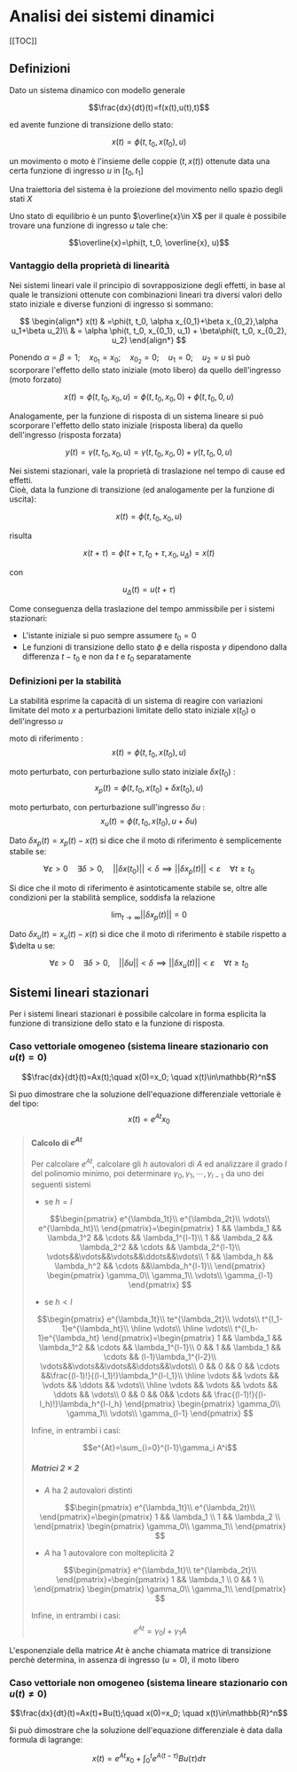 # Analisi dei sistemi dinamici  

[[TOC]]

## Definizioni  

Dato un sistema dinamico con modello generale  

$$\frac{dx}{dt}(t)=f(x(t),u(t),t)$$  

ed avente funzione di transizione dello stato:  

$$x(t)=\phi(t, t_0, x(t_0), u)$$  

un movimento o moto è l'insieme delle coppie $(t,x(t))$ ottenute data una certa funzione di ingresso $u$ in $[t_0, t_1]$  

Una traiettoria del sistema è la proiezione del movimento nello spazio degli stati $X$  

Uno stato di equilibrio è un punto $\overline{x}\in X$ per il quale è possibile trovare una funzione di ingresso $u$ tale che:  

$$\overline{x}=\phi(t, t_0, \overline{x}, u)$$  

### Vantaggio della proprietà di linearità  

Nei sistemi lineari vale il principio di sovrapposizione degli effetti, in base al quale le transizioni ottenute con combinazioni lineari tra diversi valori dello stato iniziale e diverse funzioni di ingresso si sommano:  

$$
\begin{align*}
x(t) & =\phi(t, t_0, \alpha x_{0_1}+\beta x_{0_2},\alpha u_1+\beta u_2)\\
& = \alpha \phi(t, t_0, x_{0_1}, u_1) + \beta\phi(t, t_0, x_{0_2}, u_2)
\end{align*}
$$  

Ponendo $\alpha=\beta=1;\quad x_{0_1}=x_0; \quad x_{0_2}=0; \quad u_1=0; \quad u_2=u$ si può scorporare l'effetto dello stato iniziale (moto libero) da quello dell'ingresso (moto forzato)  

$$x(t)=\phi(t,t_0,x_0, u)=\phi(t,t_0,x_0,0)+\phi(t,t_0,0,u)$$  

Analogamente, per la funzione di risposta di un sistema lineare si può scorporare l'effetto dello stato iniziale (risposta libera) da quello dell'ingresso (risposta forzata)  

$$y(t)=\gamma(t,t_0,x_0, u)=\gamma(t,t_0,x_0,0)+\gamma(t,t_0,0,u)$$  

Nei sistemi stazionari, vale la proprietà di traslazione nel tempo di cause ed effetti.  
Cioè, data la funzione di transizione (ed analogamente per la funzione di uscita):  

$$x(t)=\phi(t,t_0,x_0,u)$$  

risulta  

$$x(t+\tau)=\phi(t+\tau,t_0+\tau,x_0,u_{\Delta})=x(t)$$  

con  

$$u_{\Delta}(t)=u(t+\tau)$$  

Come conseguenza della traslazione del tempo ammissibile per i sistemi stazionari:

- L'istante iniziale si puo sempre assumere $t_0=0$  
- Le funzioni di transizione dello stato $\phi$ e della risposta $\gamma$ dipendono dalla differenza $t-t_0$ e non da $t$ e $t_0$ separatamente  

### Definizioni per la stabilità

La stabilità esprime la capacità di un sistema di reagire con variazioni limitate del moto $x$ a perturbazioni limitate dello stato iniziale $x(t_0)$ o dell'ingresso $u$  

moto di riferimento
:  
$$x(t)=\phi(t, t_0, x(t_0), u)$$  

moto perturbato, con perturbazione sullo stato iniziale $\delta x(t_0)$
:  
$$x_p(t)=\phi(t,t_0, x(t_0)+\delta x(t_0), u)$$  

moto perturbato, con perturbazione sull'ingresso $\delta u$
:  
$$x_u(t)=\phi(t, t_0, x(t_0), u+\delta u)$$  

Dato $\delta x_p(t)=x_p(t)-x(t)$ si dice che il moto di riferimento è semplicemente stabile se:  

$$\forall \varepsilon>0 \quad \exists \delta>0,\quad ||\delta x(t_0)||<\delta \implies ||\delta x_p(t)||<\varepsilon\quad \forall t \geq t_0$$  

Si dice che il moto di riferimento è asintoticamente stabile se, oltre alle condizioni per la stabilità semplice, soddisfa la relazione  

$$\lim_{t\to \infty} ||\delta x_p(t)||=0$$  

Dato $\delta x_u(t)=x_u(t)-x(t)$ si dice che il moto di riferimento è stabile rispetto a $\delta u se:  

$$\forall \varepsilon>0 \quad \exists \delta>0,\quad ||\delta u||<\delta \implies ||\delta x_u(t)||<\varepsilon\quad \forall t \geq t_0$$  

## Sistemi lineari stazionari  

Per i sistemi lineari stazionari è possibile calcolare in forma esplicita la funzione di transizione dello stato e la funzione di risposta.  

<!-- Una equazione differenziale scalare e omogenea:  
$$
\begin{cases}
\frac{dx}{dt}(t)=ax(t)\\
x(0)=x_0
\end{cases}
$$  
ha una soluzione del tipo $x(t)=x_0e^{at}$ -->

### Caso vettoriale omogeneo (sistema lineare stazionario con $u(t)=0$)  

$$\frac{dx}{dt}(t)=Ax(t);\quad x(0)=x_0; \quad x(t)\in\mathbb{R}^n$$  

Si puo dimostrare che la soluzione dell'equazione differenziale vettoriale è del tipo:  
$$x(t)=e^{At}x_0$$  

> #### Calcolo di $e^{At}$
>
> Per calcolare $e^{At}$, calcolare gli $h$ autovalori di $A$ ed analizzare il grado $l$ del polinomio minimo, poi determinare $\gamma_0, \gamma_1, \cdots,\gamma_{l-1}$ da uno dei seguenti sistemi
>
> - se $h=l$  
>
> $$\begin{pmatrix}
> e^{\lambda_1t}\\
> e^{\lambda_2t}\\
> \vdots\\
> e^{\lambda_ht}\\
> \end{pmatrix}=\begin{pmatrix}
> 1 && \lambda_1 && \lambda_1^2 && \cdots && \lambda_1^{l-1}\\
> 1 && \lambda_2 && \lambda_2^2 && \cdots && \lambda_2^{l-1}\\
> \vdots&&\vdots&&\vdots&&\ddots&&\vdots\\
> 1 && \lambda_h && \lambda_h^2 && \cdots &&\lambda_h^{l-1}\\
> \end{pmatrix}
> \begin{pmatrix}
> \gamma_0\\
> \gamma_1\\
> \vdots\\
> \gamma_{l-1}
> \end{pmatrix}
> $$  
>
> - se $h<l$  
>
> $$\begin{pmatrix}
> e^{\lambda_1t}\\
> te^{\lambda_2t}\\
> \vdots\\
> t^{l_1-1}e^{\lambda_ht}\\
> \hline
> \vdots\\
> \hline
> \vdots\\
> t^{l_h-1}e^{\lambda_ht}
> \end{pmatrix}=\begin{pmatrix}
> 1 && \lambda_1 && \lambda_1^2 && \cdots && \lambda_1^{l-1}\\
> 0 && 1 && \lambda_1 && \cdots && (l-1)\lambda_1^{l-2}\\
> \vdots&&\vdots&&\vdots&&\ddots&&\vdots\\
> 0 && 0 && 0 && \cdots &&\frac{(l-1)!}{(l-l_1)!}\lambda_1^{l-l_1}\\
> \hline
> \vdots && \vdots && \vdots && \ddots && \vdots\\
> \hline
> \vdots && \vdots && \vdots && \ddots && \vdots\\
> 0 && 0 && 0&& \cdots && \frac{(l-1)!}{(l-l_h)!}\lambda_h^{l-l_h}
> \end{pmatrix}
> \begin{pmatrix}
> \gamma_0\\
> \gamma_1\\
> \vdots\\
> \gamma_{l-1}
> \end{pmatrix}
> $$  
>
> Infine, in entrambi i casi:  
>
> $$e^{At}=\sum_{i=0}^{l-1}\gamma_i A^i$$  
>
> ##### Matrici $2\times 2$  
>
> - $A$ ha $2$ autovalori distinti  
>
> $$\begin{pmatrix}
> e^{\lambda_1t}\\
> e^{\lambda_2t}\\
> \end{pmatrix}=\begin{pmatrix}
> 1 && \lambda_1 \\
> 1 && \lambda_2 \\
> \end{pmatrix}
> \begin{pmatrix}
> \gamma_0\\
> \gamma_1\\
> \end{pmatrix}
> $$
>
> - $A$ ha $1$ autovalore con molteplicità $2$  
>
> $$\begin{pmatrix}
> e^{\lambda_1t}\\
> te^{\lambda_2t}\\
> \end{pmatrix}=\begin{pmatrix}
> 1 && \lambda_1 \\
> 0 && 1 \\
> \end{pmatrix}
> \begin{pmatrix}
> \gamma_0\\
> \gamma_1\\
> \end{pmatrix}
> $$
>
> Infine, in entrambi i casi:
> $$e^{At}=\gamma_0 I+\gamma_1 A$$

L'esponenziale della matrice $At$ è anche chiamata matrice di transizione perchè determina, in assenza di ingresso ($u=0$), il moto libero  

### Caso vettoriale non omogeneo (sistema lineare stazionario con $u(t)\neq 0$)  

$$\frac{dx}{dt}(t)=Ax(t)+Bu(t);\quad x(0)=x_0; \quad x(t)\in\mathbb{R}^n$$  

Si può dimostrare che la soluzione dell'equazione differenziale è data dalla formula di lagrange:  

$$x(t)=e^{At}x_0+\int_0^t e^{A(t-\tau)}Bu(\tau)d\tau$$  
